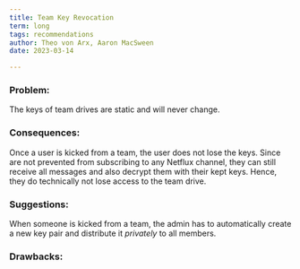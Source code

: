 ```yaml
---
title: Team Key Revocation
term: long
tags: recommendations
author: Theo von Arx, Aaron MacSween
date: 2023-03-14

---
```


### Problem:

The keys of team drives are static and will never change.

### Consequences:

Once a user is kicked from a team, the user does not lose the keys.
Since are not prevented from subscribing to any Netflux channel, they
can still receive all messages and also decrypt them with their kept
keys. Hence, they do technically not lose access to the team drive.

### Suggestions:

When someone is kicked from a team, the admin has to automatically
create a new key pair and distribute it *privately* to all members.

### Drawbacks:

